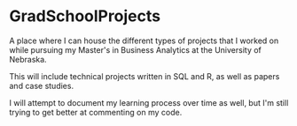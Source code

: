 # GradSchoolProjects
A place where I can house the different types of projects that I worked on while pursuing my Master's in Business Analytics at the University of Nebraska.

This will include technical projects written in SQL and R, as well as papers and case studies.

I will attempt to document my learning process over time as well, but I'm still trying to get better at commenting on my code.
